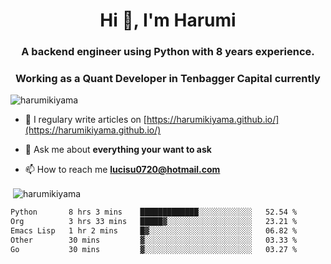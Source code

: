 <h1 align="center">Hi 👋, I'm Harumi</h1>
<h3 align="center">A backend engineer using <b>Python</b> with 8 years experience.</h3>
<h3 align="center">Working as a Quant Developer in <b>Tenbagger Capital</b> currently</h3>

<p align="left"> <img src="https://komarev.com/ghpvc/?username=harumikiyama" alt="harumikiyama" /> </p>


- 📝 I regulary write articles on [https://harumikiyama.github.io/](https://harumikiyama.github.io/)

- 💬 Ask me about **everything your want to ask**

- 📫 How to reach me **lucisu0720@hotmail.com**

<p>&nbsp;<img align="center" src="https://github-readme-stats.vercel.app/api?username=harumikiyama&show_icons=true" alt="harumikiyama" /></p>


<!--START_SECTION:waka-->

```txt
Python       8 hrs 3 mins    █████████████░░░░░░░░░░░░   52.54 %
Org          3 hrs 33 mins   █████▓░░░░░░░░░░░░░░░░░░░   23.21 %
Emacs Lisp   1 hr 2 mins     █▓░░░░░░░░░░░░░░░░░░░░░░░   06.82 %
Other        30 mins         ▓░░░░░░░░░░░░░░░░░░░░░░░░   03.33 %
Go           30 mins         ▓░░░░░░░░░░░░░░░░░░░░░░░░   03.27 %
```

<!--END_SECTION:waka-->
